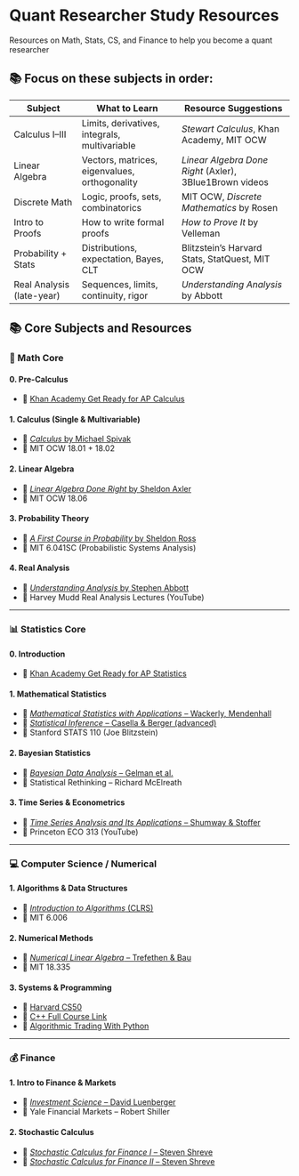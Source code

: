 # Quant Researcher Study Resources

Resources on Math, Stats, CS, and Finance to help you become a quant researcher

## 📚 Focus on these subjects in order:
| Subject              | What to Learn                                      | Resource Suggestions                                                                 |
|----------------------|----------------------------------------------------|--------------------------------------------------------------------------------------|
| Calculus I–III       | Limits, derivatives, integrals, multivariable      | *Stewart Calculus*, Khan Academy, MIT OCW                                           |
| Linear Algebra       | Vectors, matrices, eigenvalues, orthogonality      | *Linear Algebra Done Right* (Axler), 3Blue1Brown videos                             |
| Discrete Math        | Logic, proofs, sets, combinatorics                 | MIT OCW, *Discrete Mathematics* by Rosen                                            |
| Intro to Proofs      | How to write formal proofs                         | *How to Prove It* by Velleman                                                       |
| Probability + Stats  | Distributions, expectation, Bayes, CLT             | Blitzstein’s Harvard Stats, StatQuest, MIT OCW                                     |
| Real Analysis (late-year) | Sequences, limits, continuity, rigor           | *Understanding Analysis* by Abbott                                                  |


## 📚 Core Subjects and Resources

### 🔢 Math Core

#### 0. **Pre-Calculus**
- 🎥 [Khan Academy Get Ready for AP Calculus](https://www.khanacademy.org/math/get-ready-for-ap-calc)

#### 1. **Calculus (Single & Multivariable)**
- 📘 [*Calculus* by Michael Spivak](https://github.com/JohnSesana/Quant-Study-Resources/blob/main/01%20-%20Math/01%20-%20Calculus/Calculus%20-%20Spivak.pdf)
- 🎥 MIT OCW 18.01 + 18.02

#### 2. **Linear Algebra**
- 📘 [*Linear Algebra Done Right* by Sheldon Axler](https://github.com/JohnSesana/Quant-Study-Resources/blob/main/01%20-%20Math/02%20-%20Linear%20Algebra/LADR4e.pdf)
- 🎥 MIT OCW 18.06

#### 3. **Probability Theory**
- 📘 [*A First Course in Probability* by Sheldon Ross](https://github.com/JohnSesana/Quant-Study-Resources/blob/main/01%20-%20Math/03%20-%20Probability%20Theory/A-First-Course-in-Probability.pdf)
- 🎥 MIT 6.041SC (Probabilistic Systems Analysis)

#### 4. **Real Analysis**
- 📘 [*Understanding Analysis* by Stephen Abbott](https://github.com/JohnSesana/Quant-Study-Resources/blob/main/01%20-%20Math/04%20-%20Real%20Analysis/2015_Book_UnderstandingAnalysis.pdf)
- 🎥 Harvey Mudd Real Analysis Lectures (YouTube)

---

### 📊 Statistics Core

#### 0. **Introduction**
- 🎥 [Khan Academy Get Ready for AP Statistics](https://www.khanacademy.org/math/get-ready-for-ap-statistics)

#### 1. **Mathematical Statistics**
- 📘 [*Mathematical Statistics with Applications* – Wackerly, Mendenhall](https://github.com/JohnSesana/Quant-Study-Resources/blob/main/02%20-%20Statistics/01%20-%20Mathematical%20Statistics/Mathematical%20Statistics%20with%20Applications-%207th%20Edition.pdf)
- 📘 [*Statistical Inference* – Casella & Berger (advanced)](https://github.com/JohnSesana/Quant-Study-Resources/blob/main/02%20-%20Statistics/01%20-%20Mathematical%20Statistics/Casella_Berger_Statistical_Inference.pdf)
- 🎥 Stanford STATS 110 (Joe Blitzstein)

#### 2. **Bayesian Statistics**
- 📘 [*Bayesian Data Analysis* – Gelman et al.](https://github.com/JohnSesana/Quant-Study-Resources/blob/main/02%20-%20Statistics/02%20-%20Bayesian%20Statistics/Bayesian%20Data%20Analysis%20-%20Third%20Edition%20(20th%20Feb%202025).pdf)
- 🎥 Statistical Rethinking – Richard McElreath

#### 3. **Time Series & Econometrics**
- 📘 [*Time Series Analysis and Its Applications* – Shumway & Stoffer](https://github.com/JohnSesana/Quant-Study-Resources/blob/main/02%20-%20Statistics/03%20-%20Time%20Series%20%26%20Econometrics/time-series-analysis-and-its-applications-with-examples-in-r.pdf)
- 🎥 Princeton ECO 313 (YouTube)

---

### 💻 Computer Science / Numerical

#### 1. **Algorithms & Data Structures**
- 📘 [*Introduction to Algorithms* (CLRS)](https://github.com/JohnSesana/Quant-Study-Resources/blob/main/02%20-%20Statistics/03%20-%20Time%20Series%20%26%20Econometrics/time-series-analysis-and-its-applications-with-examples-in-r.pdf)
- 🎥 MIT 6.006

#### 2. **Numerical Methods**
- 📘 [*Numerical Linear Algebra* – Trefethen & Bau](https://github.com/JohnSesana/Quant-Study-Resources/blob/main/03%20-%20Computer%20Science/02%20-%20Numerical%20Methods/Numerical%20Linear%20Algebra%20Trefethen-Bau.pdf)
- 🎥 MIT 18.335

#### 3. **Systems & Programming**
- 🎥 [Harvard CS50](https://www.youtube.com/watch?v=LfaMVlDaQ24)
- 🎥 [C++ Full Course Link](https://www.youtube.com/watch?v=8jLOx1hD3_o)
- 🎥 [Algorithmic Trading With Python](https://www.youtube.com/watch?v=9Y3yaoi9rUQ)

---

### 💰 Finance

#### 1. **Intro to Finance & Markets**
- 📘 [*Investment Science* – David Luenberger](https://github.com/JohnSesana/Quant-Study-Resources/blob/main/04%20-%20Finance/01%20-%20Intro%20to%20Finance%20%26%20Markets/Investment%20Science%20-%20David%20Luenberger.pdf)
- 🎥 Yale Financial Markets – Robert Shiller

#### 2. **Stochastic Calculus**
- 📘 [*Stochastic Calculus for Finance I* – Steven Shreve](https://github.com/JohnSesana/Quant-Study-Resources/blob/main/04%20-%20Finance/02%20-%20Stochastic%20Calculus/Steve_Shreve_Stochastic_Calculus_for_Finance_I.pdf)
- 📘 [*Stochastic Calculus for Finance II* – Steven Shreve](https://github.com/JohnSesana/Quant-Study-Resources/blob/main/04%20-%20Finance/02%20-%20Stochastic%20Calculus/Steve_Shreve_Stochastic_Calculus_for_Finance_I.pdf)

